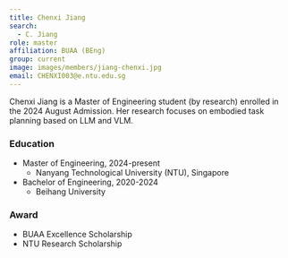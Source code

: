 ```yaml
---
title: Chenxi Jiang
search:
  - C. Jiang
role: master
affiliation: BUAA (BEng)
group: current
image: images/members/jiang-chenxi.jpg
email: CHENXI003@e.ntu.edu.sg
---
```


Chenxi Jiang is a Master of Engineering student (by research) enrolled in the 2024 August Admission. Her research focuses on embodied task planning based on LLM and VLM.

### Education
- Master of Engineering, 2024-present
  - Nanyang Technological University (NTU), Singapore
- Bachelor of Engineering, 2020-2024
  - Beihang University

### Award
- BUAA Excellence Scholarship
- NTU Research Scholarship

